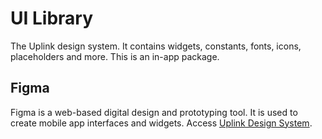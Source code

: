 # UI Library

The Uplink design system. It contains widgets, constants, fonts, icons, placeholders and more. This is an in-app package.

## Figma

Figma is a web-based digital design and prototyping tool. It is used to create mobile app interfaces and widgets. Access [Uplink Design System](https://www.figma.com/file/u39Gdsq7qgNe59SQy9HQNu/Satellite.im-Uplink-Library?node-id=10%3A3).
